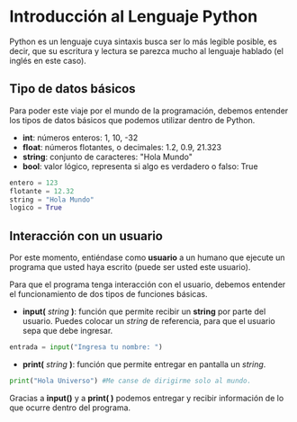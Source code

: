 # Introducción al Lenguaje Python

Python es un lenguaje cuya sintaxis busca ser lo más legible posible, es decir, que su escritura y lectura se parezca mucho al lenguaje hablado (el inglés en este caso).



## Tipo de datos básicos

Para poder este viaje por el mundo de la programación, debemos entender los tipos de datos básicos que podemos utilizar dentro de Python.

- **int**: números enteros: 1, 10, -32
- **float**: números flotantes, o decimales: 1.2, 0.9, 21.323
- **string**: conjunto de caracteres: "Hola Mundo"
- **bool**: valor lógico, representa si algo es verdadero o falso: True

```python
entero = 123
flotante = 12.32
string = "Hola Mundo"
logico = True
```



## Interacción con un usuario

Por este momento, entiéndase como **usuario** a un humano que ejecute un programa que usted haya escrito (puede ser usted este usuario).

Para que el programa tenga interacción con el usuario, debemos entender el funcionamiento de dos tipos de funciones básicas.

- **input(** *string* **)**: función que permite recibir un **string** por parte del usuario. Puedes colocar un *string* de referencia, para que el usuario sepa que debe ingresar.

```python
entrada = input("Ingresa tu nombre: ")
```

- **print(** *string* **)**: función que permite entregar en pantalla un *string*.

```python
print("Hola Universo") #Me canse de dirigirme solo al mundo.
```

Gracias a **input()** y a **print( )** podemos entregar y recibir información de lo que ocurre dentro del programa.